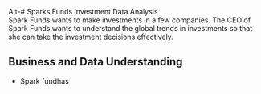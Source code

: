 Alt-# Sparks Funds Investment Data Analysis  
Spark Funds wants to make investments in a few companies. The CEO of Spark Funds wants to understand the global trends in investments so that she can take the investment decisions effectively.
## Business and Data Understanding  
- Spark fundhas
  
